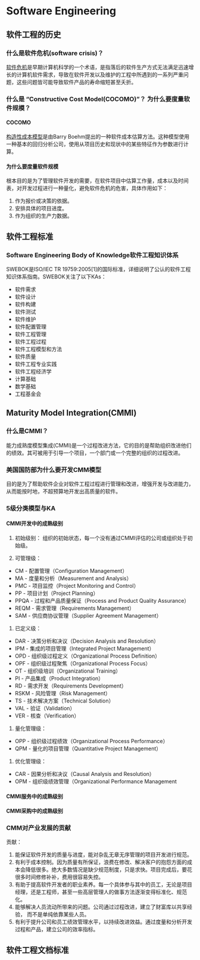 # Software Engineering
## 软件工程的历史
### 什么是软件危机(software crisis)？
[软件危机](https://zh.wikipedia.org/wiki/%E8%BD%AF%E4%BB%B6%E5%8D%B1%E6%9C%BA)是早期计算机科学的一个术语，是指落后的软件生产方式无法满足迅速增长的计算机软件需求，导致在软件开发以及维护的工程中所遇到的一系列严重问题，这些问题皆可能导致软件产品的寿命缩短甚至夭折。

### 什么是 “Constructive Cost Model(COCOMO)”？ 为什么要度量软件规模？
#### COCOMO
[构造性成本模型](https://zh.wikipedia.org/wiki/%E6%9E%84%E9%80%A0%E6%80%A7%E6%88%90%E6%9C%AC%E6%A8%A1%E5%9E%8B)是由Barry Boehm提出的一种软件成本估算方法。这种模型使用一种基本的回归分析公司，使用从项目历史和现状中的某些特征作为参数进行计算。
#### 为什么要度量软件规模
根本目的是为了管理软件开发的需要，在软件项目中估算工作量，成本以及时间表，对开发过程进行一种量化，避免软件危机的危害，具体作用如下：
1. 作为报价或决策的依据。
1. 安排具体的项目进度。
1. 作为组织的生产力数据。

## 软件工程标准
### Software Engineering Body of Knowledge软件工程知识体系
SWEBOK是ISO/IEC TR 19759:2005[1]的国际标准，详细说明了公认的软件工程知识体系指南。SWEBOK关注了以下KAs：
+ 软件需求
+ 软件设计
+ 软件构建
+ 软件测试
+ 软件维护
+ 软件配置管理
+ 软件工程管理
+ 软件工程过程
+ 软件工程模型和方法
+ 软件质量
+ 软件工程专业实践
+ 软件工程经济学
+ 计算基础
+ 数学基础
+ 工程基金会

## Maturity Model Integration(CMMI)
### 什么是CMMI？
能力成熟度模型集成(CMMI)是一个过程改进方法，它的目的是帮助组织改进他们的绩效。其可被用于引导一个项目，一个部门或一个完整的组织的过程改进。

### 美国国防部为什么要开发CMM模型
目的是为了帮助软件企业对软件工程过程进行管理和改进，增强开发与改进能力，从而能按时地，不超预算地开发出高质量的软件。

### 5级分类模型与KA
#### CMMI开发中的成熟级别
1. 初始级别：
组织的初始状态，每一个没有通过CMMI评估的公司或组织处于初始级。

1. 可管理级：
+ CM - 配置管理（Configuration Management）
+ MA - 度量和分析（Measurement and Analysis）
+ PMC - 项目监控（Project Monitoring and Control）
+ PP - 项目计划（Project Planning）
+ PPQA - 过程和产品质量保证（Process and Product Quality Assurance）
+ REQM - 需求管理（Requirements Management）
+ SAM - 供应商协议管理（Supplier Agreement Management）
1. 已定义级：
+ DAR - 决策分析和决议（Decision Analysis and Resolution）
+ IPM - 集成的项目管理（Integrated Project Management）
+ OPD - 组织级过程定义（Organizational Process Definition）
+ OPF - 组织级过程聚焦（Organizational Process Focus）
+ OT - 组织级培训（Organizational Training）
+ PI - 产品集成（Product Integration）
+ RD - 需求开发（Requirements Development）
+ RSKM - 风险管理（Risk Management）
+ TS - 技术解决方案（Technical Solution）
+ VAL - 验证（Validation）
+ VER - 核查（Verification）
1. 量化管理级：
+ OPP - 组织级过程绩效（Organizational Process Performance）
+ QPM - 量化的项目管理（Quantitative Project Management）
1. 优化管理级：
+ CAR - 因果分析和决议（Causal Analysis and Resolution）
+ OPM - 组织级绩效管理（Organizational Performance Management

#### CMMI服务中的成熟级别

#### CMMI采购中的成熟级别

### CMM对产业发展的贡献
贡献：
1. 能保证软件开发的质量与进度，能对杂乱无章无序管理的项目开发进行规范。
1. 有利于成本控制。因为质量有所保证，浪费在修改、解决客户的抱怨方面的成本会降低很多。绝大多数情况是缺少规范制度，只是求快。项目完成后，要花很多时间修修补补，费用很容易失控。
1. 有助于提高软件开发者的职业素养。每一个具体参与其中的员工，无论是项目经理，还是工程师，甚至一些高层管理人的做事方法逐渐变得标准化、规范化。
1. 能够解决人员流动所带来的问题。公司通过过程改进，建立了财富库以共享经验， 而不是单纯依靠某些人员。
1. 有利于提升公司和员工绩效管理水平，以持续改进效益。通过度量和分析开发过程和产品，建立公司的效率指标。

## 软件工程文档标准
